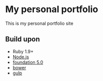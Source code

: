 # My personal portfolio

This is my personal portfolio site

## Build upon

  * Ruby 1.9+
  * [Node.js](http://nodejs.org)
  * [foundation 5.0](http://foundation.zurb.com/)
  * [bower](http://bower.io)
  * [gulp](http://gulpjs.com/)

